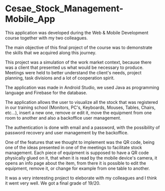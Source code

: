 # Cesae_Stock_Management-Mobile_App



This application was developed during the Web & Mobile Development course together with my two colleagues.

The main objective of this final project of the course was to demonstrate the skills that we acquired along this journey.

This project was a simulation of the work market context, because there was a client that presented us what would be necessary to produce. Meetings were held to better understand the client's needs, project planning, task divisions and a lot of cooperation spirit. 

The application was made in Android Studio, we used Java as programming language and Firebase for the database.

The application allows the user to visualize all the stock that was registered in our training school (Monitors, PC's, Keyboards, Mouses, Tables, Chairs, etc...), insert a new one, remove or edit it, move the equipment from one room to another and also a backoffice user management.

The authentication is done with email and a password, with the possibility of password recovery and user management by the backoffice.

One of the features that we thought to implement was the QR code, being one of the ideas presented in one of the meetings to facilitate stock management. Each piece of equipment is supposed to have a QR code physically glued on it, that when it is read by the mobile device's camera, it opens an info page about the item, from there it is possible to edit the equipment, remove it, or change for example from one table to another.

It was a very interesting project to eleborate with my colleagues and I think it went very well. We got a final grade of 19/20.



